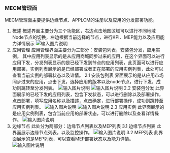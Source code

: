 ### MECM管理面
MECM管理面主要提供边缘节点、APPLCM的注册以及应用的分发部署功能。

1. 概述
概述界面主要分为三个功能区，右边点击地图区域可以进行不同地域Node节点的切换，左边根据当前选择的节点，进行KPI、MEP能力以及应用能力详情展示
![输入图片说明](https://images.gitee.com/uploads/images/2020/0901/092746_b43b5289_7625361.png "屏幕截图.png")
2. 应用管理
应用管理界面主要分为三部分：安装包列表，安装包分发，应用实例。
其中应用列表显示的是从应用商城同步过来的应用，在这个界面可以进行应用下发，分发列表显示的是已经下发到节点的应用列表，此页面可以进行应用部署，实例列表展示的是已经部署或者正在部署的应用实例列表，此处可以查看当前实例的部署状态以及详情。
2.1 安装包列表
界面展示的是从应用市场同步过来的应用，点击下发，选择应用的版本以及node节点，进行下发，成功则跳转至分发列表。
![输入图片说明](https://images.gitee.com/uploads/images/2020/0901/092755_b13679ee_7625361.png "屏幕截图.png")
![输入图片说明](https://images.gitee.com/uploads/images/2020/0901/092806_16dafa08_7625361.png "屏幕截图.png")
2.2 安装包分发
此界面展示的已经下发的应用列表，包含下发状态，可以进行删除以及部署操作，点击部署，填写应用名称以及描述，点击确定，进行部署操作，成功则跳转至应用实例列表。
![输入图片说明](https://images.gitee.com/uploads/images/2020/0901/092827_efdaeb5e_7625361.png "屏幕截图.png")
![输入图片说明](https://images.gitee.com/uploads/images/2020/0901/092835_fe3bff99_7625361.png "屏幕截图.png")
2.3 应用实例
此界面展示的是应用实例列表，包含当前应用的部署状态，可以进行删除以及查看详情操作。
![输入图片说明](https://images.gitee.com/uploads/images/2020/0901/092857_9e7ccd18_7625361.png "屏幕截图.png")
3. 边缘节点
此处分为两部分：边缘节点列表以及MEP列表
3.1 边缘节点列表
此界面展示边缘节点列表，以及监控操作。
![输入图片说明](https://images.gitee.com/uploads/images/2020/0901/092924_395dba70_7625361.png "屏幕截图.png")
3.2 MEP列表
此界面展示的是MEP列表，可以查看MEP部署状态以及能力详情。
![输入图片说明](https://images.gitee.com/uploads/images/2020/0901/092912_c5087adc_7625361.png "屏幕截图.png")
